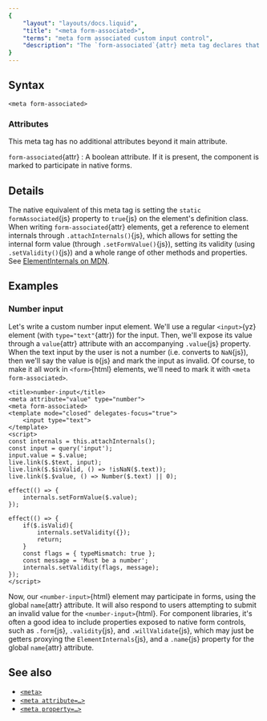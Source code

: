 ```yaml
---
{
	"layout": "layouts/docs.liquid",
	"title": "<meta form-associated>",
	"terms": "meta form associated custom input control",
	"description": "The `form-associated`{attr} meta tag declares that a component is a custom form control. This allows it to participate in `<form>`{html} elements."
}
---
```


## Syntax

```yz
<meta form-associated>
```

### Attributes

This meta tag has no additional attributes beyond it main attribute.

`form-associated`{attr}
: A boolean attribute. If it is present, the component is marked to participate in native forms.

## Details

The native equivalent of this meta tag is setting the `static formAssociated`{js} property to `true`{js} on the element's definition class. When writing `form-associated`{attr} elements, get a reference to element internals through `.attachInternals()`{js}, which allows for setting the internal form value (through `.setFormValue()`{js}), setting its validity (using `.setValidity()`{js}) and a whole range of other methods and properties. See [ElementInternals on MDN](https://developer.mozilla.org/en-US/docs/Web/API/ElementInternals).

## Examples

### Number input

Let's write a custom number input element. We'll use a regular `<input>`{yz} element (with `type="text"`{attr}) for the input. Then, we'll expose its value through a `value`{attr} attribute with an accompanying `.value`{js} property. When the text input by the user is not a number (i.e. converts to `NaN`{js}), then we'll say the value is `0`{js} and mark the input as invalid. Of course, to make it all work in `<form>`{html} elements, we'll need to mark it with `<meta form-associated>`.

```yz
<title>number-input</title>
<meta attribute="value" type="number">
<meta form-associated>
<template mode="closed" delegates-focus="true">
	<input type="text">
</template>
<script>
const internals = this.attachInternals();
const input = query('input');
input.value = $.value;
live.link($.$text, input);
live.link($.$isValid, () => !isNaN($.text));
live.link($.$value, () => Number($.text) || 0);

effect(() => {
	internals.setFormValue($.value);
});

effect(() => {
	if($.isValid){
		internals.setValidity({});
		return;
	}
	const flags = { typeMismatch: true };
	const message = 'Must be a number';
	internals.setValidity(flags, message);
});
</script>
```

Now, our `<number-input>`{html} element may participate in forms, using the global `name`{attr} attribute. It will also respond to users attempting to submit an invalid value for the `<number-input>`{html}. For component libraries, it's often a good idea to include properties exposed to native form controls, such as `.form`{js}, `.validity`{js}, and `.willValidate`{js}, which may just be getters proxying the `ElementInternals`{js}, and a `.name`{js} property for the global `name`{attr} attribute.

## See also

- [`<meta>`](/docs/components/meta/)
- [`<meta attribute=…>`](/docs/components/meta/attribute/)
- [`<meta property=…>`](/docs/components/meta/property/)

